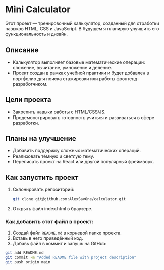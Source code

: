 # Mini Calculator

Этот проект — тренировочный калькулятор, созданный для отработки навыков HTML, CSS и JavaScript. В будущем я планирую улучшить его функциональность и дизайн.

## Описание

- Калькулятор выполняет базовые математические операции: сложение, вычитание, умножение и деление.
- Проект создан в рамках учебной практики и будет добавлен в портфолио для поиска стажировки или работы фронтенд-разработчиком.

## Цели проекта

- Закрепить навыки работы с HTML/CSS/JS.
- Продемонстрировать готовность учиться и развиваться в сфере разработки.

## Планы на улучшение

- Добавить поддержку сложных математических операций.
- Реализовать тёмную и светлую тему.
- Переписать проект на React или другой популярный фреймворк.

## Как запустить проект

1. Склонировать репозиторий:
   ```bash
   git clone git@github.com:AlexSavOne/calculator.git
   ```
2. Открыть файл index.html в браузере.

### Как добавить этот файл в проект:

1. Создай файл `README.md` в корневой папке проекта.
2. Вставь в него приведённый код.
3. Добавь файл в коммит и запушь на GitHub:

```bash
git add README.md
git commit -m "Added README file with project description"
git push origin main
```
